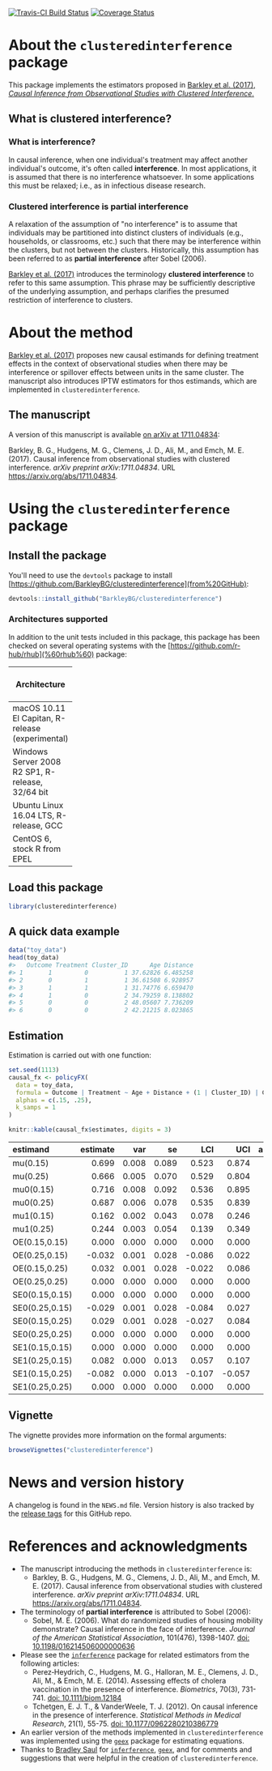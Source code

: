 [![Travis-CI Build Status](https://travis-ci.org/BarkleyBG/clusteredinterference.svg?branch=master)](https://travis-ci.org/BarkleyBG/clusteredinterference) [![Coverage Status](https://img.shields.io/codecov/c/github/BarkleyBG/clusteredinterference/master.svg)](https://codecov.io/github/BarkleyBG/clusteredinterference?branch=master)

About the `clusteredinterference` package
=========================================

This package implements the estimators proposed in [Barkley et al. (2017), *Causal Inference from Observational Studies with Clustered Interference*.](https://arxiv.org/abs/1711.04834)

What is clustered interference?
-------------------------------

### What is interference?

In causal inference, when one individual's treatment may affect another individual's outcome, it's often called **interference**. In most applications, it is assumed that there is no interference whatsoever. In some applications this must be relaxed; i.e., as in infectious disease research.

### Clustered interference is partial interference

A relaxation of the assumption of "no interference" is to assume that individuals may be partitioned into distinct clusters of individuals (e.g., households, or classrooms, etc.) such that there may be interference within the clusters, but not between the clusters. Historically, this assumption has been referred to as **partial interference** after Sobel (2006).

[Barkley et al. (2017)](https://arxiv.org/abs/1711.04834) introduces the terminology **clustered interference** to refer to this same assumption. This phrase may be sufficiently descriptive of the underlying assumption, and perhaps clarifies the presumed restriction of interference to clusters.

About the method
================

[Barkley et al. (2017)](https://arxiv.org/abs/1711.04834) proposes new causal estimands for defining treatment effects in the context of observational studies when there may be interference or spillover effects between units in the same cluster. The manuscript also introduces IPTW estimators for thos estimands, which are implemented in `clusteredinterference`.

The manuscript
--------------

A version of this manuscript is available [on arXiv at 1711.04834](https://arxiv.org/abs/1711.04834):

Barkley, B. G., Hudgens, M. G., Clemens, J. D., Ali, M., and Emch, M. E. (2017). Causal inference from observational studies with clustered interference. *arXiv preprint arXiv:1711.04834*. URL <https://arxiv.org/abs/1711.04834>.

Using the `clusteredinterference` package
=========================================

Install the package
-------------------

You'll need to use the `devtools` package to install [https://github.com/BarkleyBG/clusteredinterference](from%20GitHub):

``` r
devtools::install_github("BarkleyBG/clusteredinterference")
```

### Architectures supported

In addition to the unit tests included in this package, this package has been checked on several operating systems with the [https://github.com/r-hub/rhub](%60rhub%60) package:

<table style="width:25%;">
<colgroup>
<col width="8%" />
<col width="8%" />
<col width="4%" />
<col width="4%" />
</colgroup>
<thead>
<tr class="header">
<th>Architecture</th>
<th>Platform</th>
<th>R version</th>
<th>Latest succesful check</th>
</tr>
</thead>
<tbody>
<tr class="odd">
<td>macOS 10.11 El Capitan, R-release (experimental)</td>
<td>x86_64-apple-darwin15.6.0</td>
<td>3.4.1 (2017-06-30)</td>
<td>v0.3.1</td>
</tr>
<tr class="even">
<td>Windows Server 2008 R2 SP1, R-release, 32/64 bit</td>
<td>x86_64-w64-mingw32</td>
<td>3.4.2 (2017-09-28)</td>
<td>v0.3.1</td>
</tr>
<tr class="odd">
<td>Ubuntu Linux 16.04 LTS, R-release, GCC</td>
<td>x86_64-pc-linux-gnu</td>
<td>3.4.2 (2017-09-28)</td>
<td>v0.3.1</td>
</tr>
<tr class="even">
<td>CentOS 6, stock R from EPEL</td>
<td>x86_64-redhat-linux-gnu</td>
<td>3.4.1 (2017-06-30)</td>
<td>v0.3.1</td>
</tr>
</tbody>
</table>

Load this package
-----------------

``` r
library(clusteredinterference)
```

A quick data example
--------------------

``` r
data("toy_data")
head(toy_data)
#>   Outcome Treatment Cluster_ID      Age Distance
#> 1       1         0          1 37.62826 6.485258
#> 2       0         1          1 36.61508 6.928957
#> 3       1         1          1 31.74776 6.659470
#> 4       1         0          2 34.79259 8.138802
#> 5       0         0          2 48.05607 7.736209
#> 6       0         0          2 42.21215 8.023865
```

Estimation
----------

Estimation is carried out with one function:

``` r
set.seed(1113)
causal_fx <- policyFX(
  data = toy_data,
  formula = Outcome | Treatment ~ Age + Distance + (1 | Cluster_ID) | Cluster_ID,
  alphas = c(.15, .25), 
  k_samps = 1
)
```

``` r
knitr::kable(causal_fx$estimates, digits = 3)
```

| estimand       |  estimate|    var|     se|     LCI|     UCI|  alpha1|  alpha2|  trt| estimand\_type | effect\_type |  k\_samps|
|:---------------|---------:|------:|------:|-------:|-------:|-------:|-------:|----:|:---------------|:-------------|---------:|
| mu(0.15)       |     0.699|  0.008|  0.089|   0.523|   0.874|    0.15|      NA|   NA| mu             | outcome      |         1|
| mu(0.25)       |     0.666|  0.005|  0.070|   0.529|   0.804|    0.25|      NA|   NA| mu             | outcome      |         1|
| mu0(0.15)      |     0.716|  0.008|  0.092|   0.536|   0.895|    0.15|      NA|    0| mu0            | outcome      |         1|
| mu0(0.25)      |     0.687|  0.006|  0.078|   0.535|   0.839|    0.25|      NA|    0| mu0            | outcome      |         1|
| mu1(0.15)      |     0.162|  0.002|  0.043|   0.078|   0.246|    0.15|      NA|    1| mu1            | outcome      |         1|
| mu1(0.25)      |     0.244|  0.003|  0.054|   0.139|   0.349|    0.25|      NA|    1| mu1            | outcome      |         1|
| OE(0.15,0.15)  |     0.000|  0.000|  0.000|   0.000|   0.000|    0.15|    0.15|   NA| OE             | contrast     |         1|
| OE(0.25,0.15)  |    -0.032|  0.001|  0.028|  -0.086|   0.022|    0.25|    0.15|   NA| OE             | contrast     |         1|
| OE(0.15,0.25)  |     0.032|  0.001|  0.028|  -0.022|   0.086|    0.15|    0.25|   NA| OE             | contrast     |         1|
| OE(0.25,0.25)  |     0.000|  0.000|  0.000|   0.000|   0.000|    0.25|    0.25|   NA| OE             | contrast     |         1|
| SE0(0.15,0.15) |     0.000|  0.000|  0.000|   0.000|   0.000|    0.15|    0.15|    0| SE0            | contrast     |         1|
| SE0(0.25,0.15) |    -0.029|  0.001|  0.028|  -0.084|   0.027|    0.25|    0.15|    0| SE0            | contrast     |         1|
| SE0(0.15,0.25) |     0.029|  0.001|  0.028|  -0.027|   0.084|    0.15|    0.25|    0| SE0            | contrast     |         1|
| SE0(0.25,0.25) |     0.000|  0.000|  0.000|   0.000|   0.000|    0.25|    0.25|    0| SE0            | contrast     |         1|
| SE1(0.15,0.15) |     0.000|  0.000|  0.000|   0.000|   0.000|    0.15|    0.15|    1| SE1            | contrast     |         1|
| SE1(0.25,0.15) |     0.082|  0.000|  0.013|   0.057|   0.107|    0.25|    0.15|    1| SE1            | contrast     |         1|
| SE1(0.15,0.25) |    -0.082|  0.000|  0.013|  -0.107|  -0.057|    0.15|    0.25|    1| SE1            | contrast     |         1|
| SE1(0.25,0.25) |     0.000|  0.000|  0.000|   0.000|   0.000|    0.25|    0.25|    1| SE1            | contrast     |         1|

Vignette
--------

The vignette provides more information on the formal arguments:

``` r
browseVignettes("clusteredinterference")
```

News and version history
========================

A changelog is found in the `NEWS.md` file. Version history is also tracked by the [release tags](https://github.com/BarkleyBG/clusteredinterference/releases) for this GitHub repo.

References and acknowledgments
==============================

-   The manuscript introducing the methods in `clusteredinterference` is:
    -   Barkley, B. G., Hudgens, M. G., Clemens, J. D., Ali, M., and Emch, M. E. (2017). Causal inference from observational studies with clustered interference. *arXiv preprint arXiv:1711.04834*. URL <https://arxiv.org/abs/1711.04834>.
-   The terminology of **partial interference** is attributed to Sobel (2006):
    -   Sobel, M. E. (2006). What do randomized studies of housing mobility demonstrate? Causal inference in the face of interference. *Journal of the American Statistical Association*, 101(476), 1398-1407. [doi: 10.1198/016214506000000636](http://dx.doi.org/10.1198/016214506000000636)
-   Please see the [`inferference`](https://cran.r-project.org/package=inferference) package for related estimators from the following articles:
    -   Perez‐Heydrich, C., Hudgens, M. G., Halloran, M. E., Clemens, J. D., Ali, M., & Emch, M. E. (2014). Assessing effects of cholera vaccination in the presence of interference. *Biometrics*, 70(3), 731-741. [doi: 10.1111/biom.12184](doi.wiley.com/10.1111/biom.12184)
    -   Tchetgen, E. J. T., & VanderWeele, T. J. (2012). On causal inference in the presence of interference. *Statistical Methods in Medical Research*, 21(1), 55-75. [doi: 10.1177/0962280210386779](https://doi.org/10.1177/0962280210386779)
-   An earlier version of the methods implemented in `clusteredinterference` was implemented using the [`geex`](https://github.com/bsaul/geex) package for estimating equations.
-   Thanks to [Bradley Saul](https://github.com/bsaul) for [`inferference`](https://cran.r-project.org/package=inferference), [`geex`](https://github.com/bsaul/geex), and for comments and suggestions that were helpful in the creation of `clusteredinterference`.
